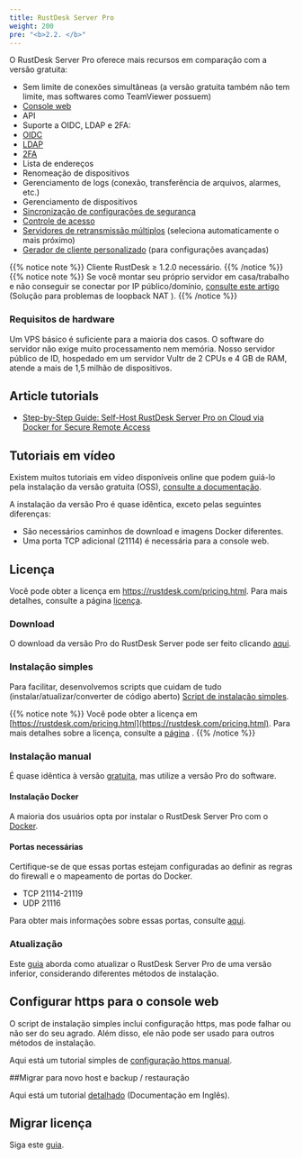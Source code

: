 ```yaml
---
title: RustDesk Server Pro
weight: 200
pre: "<b>2.2. </b>"
---
```


O RustDesk Server Pro oferece mais recursos em comparação com a versão gratuita:

- Sem limite de conexões simultâneas (a versão gratuita também não tem limite, mas softwares como TeamViewer possuem)
- [Console web](https://rustdesk.com/docs/pt/self-host/rustdesk-server-pro/console/)
- API
- Suporte a OIDC, LDAP e 2FA:
- [OIDC](https://rustdesk.com/docs/pt/self-host/rustdesk-server-pro/oidc/)
- [LDAP](https://rustdesk.com/docs/pt/self-host/rustdesk-server-pro/ldap/)
- [2FA](https://rustdesk.com/docs/pt/self-host/rustdesk-server-pro/2fa/)
- Lista de endereços
- Renomeação de dispositivos
- Gerenciamento de logs (conexão, transferência de arquivos, alarmes, etc.)
- Gerenciamento de dispositivos
- [Sincronização de configurações de segurança](https://rustdesk.com/docs/pt/self-host/rustdesk-server-pro/strategy/)
- [Controle de acesso](https://rustdesk.com/docs/pt/self-host/rustdesk-server-pro/permissions/)
- [Servidores de retransmissão múltiplos](https://rustdesk.com/docs/pt/self-host/rustdesk-server-pro/relay/) (seleciona automaticamente o mais próximo)
- [Gerador de cliente personalizado](https://rustdesk.com/docs/pt/self-host/client-configuration/#1-custom-client-generator-pro-only) (para configurações avançadas)

{{% notice note %}}
Cliente RustDesk ≥ 1.2.0 necessário.
{{% /notice %}}
{{% notice note %}}
Se você montar seu próprio servidor em casa/trabalho e não conseguir se conectar por IP público/domínio, [consulte este artigo](https://rustdesk.com/docs/pt/self-host/nat-loopback-issues/) (Solução para problemas de loopback NAT ).
{{% /notice %}}

### Requisitos de hardware

Um VPS básico é suficiente para a maioria dos casos. O software do servidor não exige muito processamento nem memória. Nosso servidor público de ID, hospedado em um servidor Vultr de 2 CPUs e 4 GB de RAM, atende a mais de 1,5 milhão de dispositivos.

## Article tutorials
- [Step-by-Step Guide: Self-Host RustDesk Server Pro on Cloud via Docker for Secure Remote Access](https://www.linkedin.com/pulse/step-by-step-guide-self-host-rustdesk-server-pro-cloud-montinaro-fwnmf/)
  
## Tutoriais em vídeo
Existem muitos tutoriais em vídeo disponíveis online que podem guiá-lo pela instalação da versão gratuita (OSS), [consulte a documentação](https://rustdesk.com/docs/pt/self-host/rustdesk-server-oss/install/#video-tutorials).

A instalação da versão Pro é quase idêntica, exceto pelas seguintes diferenças:

- São necessários caminhos de download e imagens Docker diferentes.
- Uma porta TCP adicional (21114) é necessária para a console web.

## Licença

Você pode obter a licença em https://rustdesk.com/pricing.html. Para mais detalhes, consulte a página [licença](https://rustdesk.com/docs/pt/self-host/rustdesk-server-pro/license/).

### Download

O download da versão Pro do RustDesk Server pode ser feito clicando [aqui](https://github.com/rustdesk/rustdesk-server-pro/releases/latest).

### Instalação simples

Para facilitar, desenvolvemos scripts que cuidam de tudo (instalar/atualizar/converter de código aberto) [Script de instalação simples](https://rustdesk.com/docs/pt/self-host/rustdesk-server-pro/installscript/).

{{% notice note %}}
Você pode obter a licença em [https://rustdesk.com/pricing.html](https://rustdesk.com/pricing.html). Para mais detalhes sobre a licença, consulte a [página](https://rustdesk.com/docs/pt/self-host/rustdesk-server-pro/license/) .
{{% /notice %}}

### Instalação manual

É quase idêntica à versão [gratuita](https://rustdesk.com/docs/pt/self-host/rustdesk-server-oss/install/), mas utilize a versão Pro do software.

#### Instalação Docker

A maioria dos usuários opta por instalar o RustDesk Server Pro com o [Docker](/docs/en/self-host/rustdesk-server-pro/installscript/docker/).

#### Portas necessárias
Certifique-se de que essas portas estejam configuradas ao definir as regras do firewall e o mapeamento de portas do Docker.

- TCP 21114-21119
- UDP 21116
  
Para obter mais informações sobre essas portas, consulte [aqui](/docs/pt/self-host/rustdesk-server-oss/install/#portas).

### Atualização

Este [guia](https://rustdesk.com/docs/pt/self-host/rustdesk-server-pro/faq/#there-is-a-new-version-of-rustdesk-server-pro-out-how-can-i-upgrade) aborda como atualizar o RustDesk Server Pro de uma versão inferior, considerando diferentes métodos de instalação.

## Configurar https para o console web

O script de instalação simples inclui configuração https, mas pode falhar ou não ser do seu agrado. Além disso, ele não pode ser usado para outros métodos de instalação.

Aqui está um tutorial simples de [configuração https manual](https://rustdesk.com/docs/pt/self-host/rustdesk-server-pro/faq/#configurar-https-para-web-console-manualmente).

##Migrar para novo host e backup / restauração

Aqui está um tutorial [detalhado](https://github.com/rustdesk/rustdesk-server-pro/discussions/184) (Documentação em Inglês).

## Migrar licença
Siga este [guia](https://rustdesk.com/docs/pt/self-host/rustdesk-server-pro/license/#recupera%C3%A7%C3%A3o-e-migra%C3%A7%C3%A3o-de-fatura-e-licen%C3%A7a).

